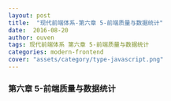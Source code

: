 ```yaml
---
layout: post
title:  "现代前端体系-第六章 5-前端质量与数据统计"
date:  2016-08-20
author: ouven
tags: 现代前端体系 第六章 5-前端质量与数据统计
categories: modern-frontend
cover: "assets/category/type-javascript.png"
---
```


### 第六章 5-前端质量与数据统计



